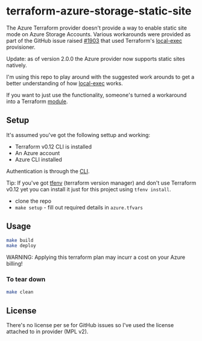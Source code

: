 # terraform-azure-storage-static-site

The Azure Terraform provider doesn't provide a way to enable static site mode on Azure Storage Accounts. Various workarounds were provided as part of the GitHub issue raised [#1903][gh_issue] that used Terraform's [local-exec][tf_local_exec] provisioner.

Update: as of version 2.0.0 the Azure provider now supports static sites natively.

I'm using this repo to play around with the suggested work arounds to get a better understanding of how [local-exec][tf_local_exec] works.

If you want to just use the functionality, someone's turned a workaround into a Terraform [module][tf_module].

## Setup

It's assumed you've got the following settup and working:

- Terraform v0.12 CLI is installed
- An Azure account
- Azure CLI installed

Authentication is through the [CLI][tf_azure_login].

Tip: If you've got [tfenv][tfenv] (terraform version manager) and don't use Terraform v0.12 yet you can install it just for this project using `tfenv install`.

- clone the repo
- `make setup` - fill out required details in `azure.tfvars`

## Usage

```sh
make build
make deploy
```

WARNING: Applying this terraform plan may incurr a cost on your Azure billing!

### To tear down

```sh
make clean
```

## License

There's no license per se for GitHub issues so I've used the license attached to in provider (MPL v2).

<!-- Linkies -->

[gh_issue]: https://github.com/terraform-providers/terraform-provider-azurerm/issues/1903
[tf_local_exec]: https://www.terraform.io/docs/provisioners/local-exec.html
[tf_module]: https://github.com/StefanSchoof/terraform-azurerm-static-website
[tf_azure_login]: https://www.terraform.io/docs/providers/azurerm/auth/azure_cli.html
[tfenv]: https://github.com/tfutils/tfenv
